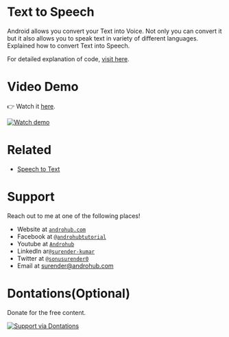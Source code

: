 # Text to Speech
Android allows you convert your Text into Voice. Not only you can convert it but it also allows you to speak text in variety of different languages.
<br>
Explained how to convert Text into Speech.

For detailed explanation of code, [visit here](http://www.androhub.com/android-text-to-speech/).

# Video Demo
👉 Watch it <a href="https://youtu.be/xjo07iFpouQ">here</a>.
<br>

[![Watch demo](http://i3.ytimg.com/vi/xjo07iFpouQ/hqdefault.jpg)](https://youtu.be/xjo07iFpouQ)

# Related

- [Speech to Text](http://www.androhub.com/android-speech-to-text/)

# Support
Reach out to me at one of the following places!

- Website at <a href="http://www.androhub.com/" target="_blank">`androhub.com`</a>
- Facebook at <a href="https://www.facebook.com/androhubtutorial/" target="_blank">`@androhubtutorial`</a>
- Youtube at <a href="https://www.youtube.com/channel/UCHJh3E9mtRzbM3WVVl9glJg" target="_blank">`Androhub`</a>
- LinkedIn ar<a href="https://www.linkedin.com/in/surender-kumar-681472a8?originalSubdomain=in" target="_blank">`@surender-kumar`</a>
- Twitter at <a href="https://twitter.com/sonusurender0/" target="_blank">`@sonusurender0`</a>
- Email at surender@androhub.com

# Dontations(Optional)
Donate for the free content.
<br>

[![Support via Dontations](https://www.paypalobjects.com/en_GB/i/btn/btn_donateCC_LG.gif)](https://www.paypal.com/cgi-bin/webscr?cmd=_donations&business=sonu.surendra0%40gmail.com&currency_code=USD&source=url)
